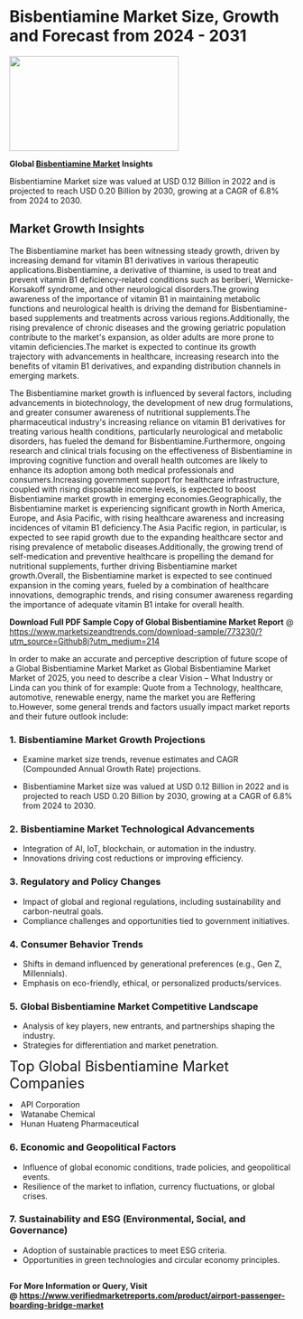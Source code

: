 <H1>Bisbentiamine Market Size, Growth and Forecast from 2024 - 2031</H1><img class="aligncenter size-medium wp-image-584254" src="https://thirdeyenews.in/wp-content/uploads/2024/09/Global-Market-Research-300x168.jpeg" alt="" width="300" height="168" /><p><strong>Global&nbsp;<a href="https://www.marketsizeandtrends.com/download-sample/773230/?utm_source=Github8j?utm_medium=214">Bisbentiamine Market</a> Insights</strong></p><p>Bisbentiamine Market size was valued at USD 0.12 Billion in 2022 and is projected to reach USD 0.20 Billion by 2030, growing at a CAGR of 6.8% from 2024 to 2030.</p><p><h2>Market Growth Insights</h2> <p>The Bisbentiamine market has been witnessing steady growth, driven by increasing demand for vitamin B1 derivatives in various therapeutic applications.Bisbentiamine, a derivative of thiamine, is used to treat and prevent vitamin B1 deficiency-related conditions such as beriberi, Wernicke-Korsakoff syndrome, and other neurological disorders.The growing awareness of the importance of vitamin B1 in maintaining metabolic functions and neurological health is driving the demand for Bisbentiamine-based supplements and treatments across various regions.Additionally, the rising prevalence of chronic diseases and the growing geriatric population contribute to the market's expansion, as older adults are more prone to vitamin deficiencies.The market is expected to continue its growth trajectory with advancements in healthcare, increasing research into the benefits of vitamin B1 derivatives, and expanding distribution channels in emerging markets.</p> <p>The Bisbentiamine market growth is influenced by several factors, including advancements in biotechnology, the development of new drug formulations, and greater consumer awareness of nutritional supplements.The pharmaceutical industry's increasing reliance on vitamin B1 derivatives for treating various health conditions, particularly neurological and metabolic disorders, has fueled the demand for Bisbentiamine.Furthermore, ongoing research and clinical trials focusing on the effectiveness of Bisbentiamine in improving cognitive function and overall health outcomes are likely to enhance its adoption among both medical professionals and consumers.Increasing government support for healthcare infrastructure, coupled with rising disposable income levels, is expected to boost Bisbentiamine market growth in emerging economies.Geographically, the Bisbentiamine market is experiencing significant growth in North America, Europe, and Asia Pacific, with rising healthcare awareness and increasing incidences of vitamin B1 deficiency.The Asia Pacific region, in particular, is expected to see rapid growth due to the expanding healthcare sector and rising prevalence of metabolic diseases.Additionally, the growing trend of self-medication and preventive healthcare is propelling the demand for nutritional supplements, further driving Bisbentiamine market growth.Overall, the Bisbentiamine market is expected to see continued expansion in the coming years, fueled by a combination of healthcare innovations, demographic trends, and rising consumer awareness regarding the importance of adequate vitamin B1 intake for overall health.<p><span class=""><strong>Download Full PDF Sample Copy of Global Bisbentiamine Market Report</strong> @ <a href="https://www.marketsizeandtrends.com/download-sample/773230/?utm_source=Github8j?utm_medium=214" target="_blank">https://www.marketsizeandtrends.com/download-sample/773230/?utm_source=Github8j?utm_medium=214</a></span></p><p>In order to make an accurate and perceptive description of future scope of a Global&nbsp;Bisbentiamine Market Market as Global&nbsp;Bisbentiamine Market Market of 2025, you need to describe a clear Vision &ndash; What Industry or Linda can you think of for example: Quote from a Technology, healthcare, automotive, renewable energy, name the market you are Reffering to.However, some general trends and factors usually impact market reports and their future outlook include:</p><h3>1.&nbsp;<strong>Bisbentiamine Market Growth Projections</strong></h3><ul><li>Examine market size trends, revenue estimates and CAGR (Compounded Annual Growth Rate) projections.</li><li><p>Bisbentiamine Market size was valued at USD 0.12 Billion in 2022 and is projected to reach USD 0.20 Billion by 2030, growing at a CAGR of 6.8% from 2024 to 2030.</p></li></ul><h3>2.&nbsp;<strong>Bisbentiamine Market Technological Advancements</strong></h3><ul><li>Integration of AI, IoT, blockchain, or automation in the industry.</li><li>Innovations driving cost reductions or improving efficiency.</li></ul><h3>3.&nbsp;<strong>Regulatory and Policy Changes</strong></h3><ul><li>Impact of global and regional regulations, including sustainability and carbon-neutral goals.</li><li>Compliance challenges and opportunities tied to government initiatives.</li></ul><h3>4.&nbsp;<strong>Consumer Behavior Trends</strong></h3><ul><li>Shifts in demand influenced by generational preferences (e.g., Gen Z, Millennials).</li><li>Emphasis on eco-friendly, ethical, or personalized products/services.</li></ul><h3>5.&nbsp;<strong>Global Bisbentiamine Market Competitive Landscape</strong></h3><ul><li>Analysis of key players, new entrants, and partnerships shaping the industry.</li><li>Strategies for differentiation and market penetration.</li></ul><p data-pm-slice="1 1 []"><span style="color: inherit; font-family: inherit; font-size: 25px;">Top Global Bisbentiamine Market Companies</span></p><div class="" data-test-id=""><p><li>API Corporation</li><li> Watanabe Chemical</li><li> Hunan Huateng Pharmaceutical</li></p></div><h3>6.&nbsp;<strong>Economic and Geopolitical Factors</strong></h3><ul><li>Influence of global economic conditions, trade policies, and geopolitical events.</li><li>Resilience of the market to inflation, currency fluctuations, or global crises.</li></ul><h3>7.&nbsp;<strong>Sustainability and ESG (Environmental, Social, and Governance)</strong></h3><ul><li>Adoption of sustainable practices to meet ESG criteria.</li><li>Opportunities in green technologies and circular economy principles.</li></ul><h2><strong style="font-size: 14px;">For More Information or Query, Visit @&nbsp;</strong><a style="background-color: #ffffff; font-size: 14px;" href="https://www.marketsizeandtrends.com/report/bisbentiamine-market/" target="_blank">https://www.verifiedmarketreports.com/product/airport-passenger-boarding-bridge-market</a></h2>